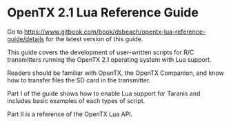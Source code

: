 # OpenTX 2.1 Lua Reference Guide

Go to https://www.gitbook.com/book/dsbeach/opentx-lua-reference-guide/details for the latest version of this guide.

This guide covers the development of user-written scripts for R/C transmitters running the OpenTX 2.1 operating system with Lua support.

Readers should be familiar with OpenTX, the OpenTX Companion, and know how to transfer files the SD card in the transmitter.

Part I of the guide shows how to enable Lua support for Taranis and includes basic examples of each types of script.

Part II is a reference of the OpenTX Lua API.



